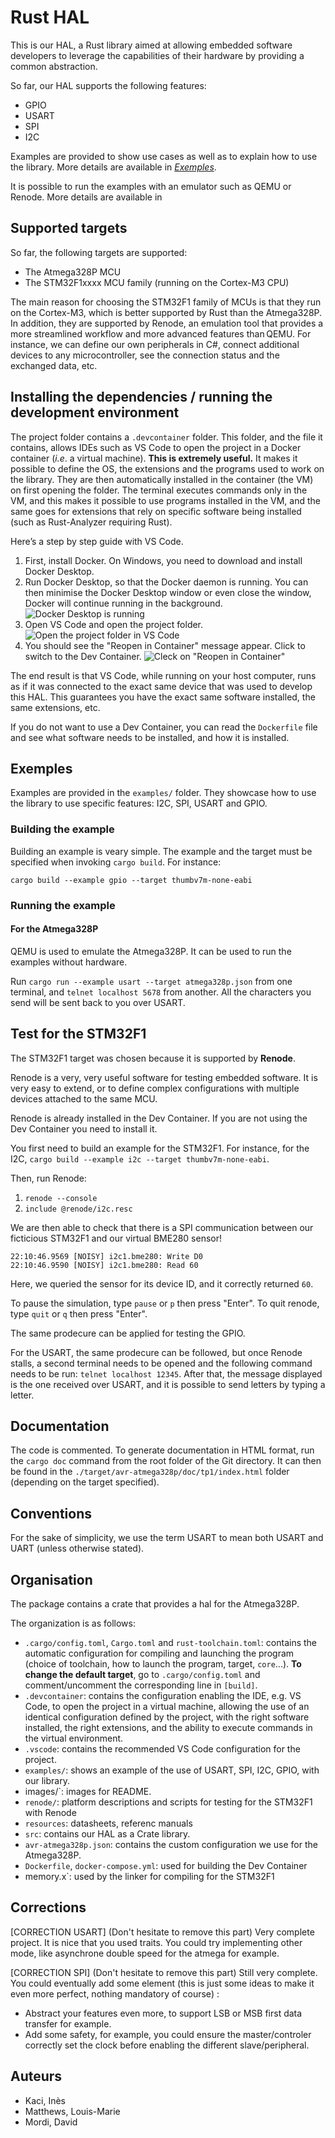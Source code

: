 # Rust HAL

This is our HAL, a Rust library aimed at allowing embedded software developers to leverage the capabilities of their hardware by providing a common abstraction.

So far, our HAL supports the following features:

 - GPIO
 - USART
 - SPI
 - I2C

Examples are provided to show use cases as well as to explain how to use the library. More details are available in [*Exemples*](#exemples).

It is possible to run the examples with an emulator such as QEMU or Renode. More details are available in 

## Supported targets

So far, the following targets are supported:

 - The Atmega328P MCU
 - The STM32F1xxxx MCU family (running on the Cortex-M3 CPU)

The main reason for choosing the STM32F1 family of MCUs is that they run on the Cortex-M3, which is better supported by Rust than the Atmega328P. In addition, they are supported by Renode, an emulation tool that provides a more streamlined workflow and more advanced features than QEMU. For instance, we can define our own peripherals in C#, connect additional devices to any microcontroller, see the connection status and the exchanged data, etc.

## Installing the dependencies / running the development environment

The project folder contains a `.devcontainer` folder. This folder, and the file it contains, allows IDEs such as VS Code to open the project in a Docker container (*i.e*. a virtual machine). **This is extremely useful.** It makes it possible to define the OS, the extensions and the programs used to work on the library. They are then automatically installed in the container (the VM) on first opening the folder. The terminal executes commands only in the VM, and this makes it possible to use programs installed in the VM, and the same goes for extensions that rely on specific software being installed (such as Rust-Analyzer requiring Rust).

Here’s a step by step guide with VS Code.

1. First, install Docker. On Windows, you need to download and install Docker Desktop.
2. Run Docker Desktop, so that the Docker daemon is running. You can then minimise the Docker Desktop window or even close the window, Docker will continue running in the background.
![Docker Desktop is running](images/docker_compose.png)
3. Open VS Code and open the project folder.
![Open the project folder in VS Code](images/open_folder.png)
4. You should see the "Reopen in Container" message appear. Click to switch to the Dev Container.
![Cleck on "Reopen in Container"](images/open_in_dev_container.png)

The end result is that VS Code, while running on your host computer, runs as if it was connected to the exact same device that was used to develop this HAL. This guarantees you have the exact same software installed, the same extensions, etc.

If you do not want to use a Dev Container, you can read the `Dockerfile` file and see what software needs to be installed, and how it is installed.

## Exemples

Examples are provided in the `examples/` folder. They showcase how to use the library to use specific features: I2C, SPI, USART and GPIO.

### Building the example

Building an example is veary simple. The example and the target must be specified when invoking `cargo build`. For instance:

    cargo build --example gpio --target thumbv7m-none-eabi

### Running the example

#### For the Atmega328P

QEMU is used to emulate the Atmega328P. It can be used to run the examples without hardware.

Run `cargo run --example usart --target atmega328p.json` from one terminal, and `telnet localhost 5678` from another. All the characters you send will be sent back to you over USART.

## Test for the STM32F1

The STM32F1 target was chosen because it is supported by **Renode**.

Renode is a very, very useful software for testing embedded software. It is very easy to extend, or to define complex configurations with multiple devices attached to the same MCU.

Renode is already installed in the Dev Container. If you are not using the Dev Container you need to install it.

You first need to build an example for the STM32F1. For instance, for the I2C, `cargo build --example i2c --target thumbv7m-none-eabi`.

Then, run Renode:

1. `renode --console`
2. `include @renode/i2c.resc`

We are then able to check that there is a SPI communication between our ficticious STM32F1 and our virtual BME280 sensor!

    22:10:46.9569 [NOISY] i2c1.bme280: Write D0
    22:10:46.9590 [NOISY] i2c1.bme280: Read 60

Here, we queried the sensor for its device ID, and it correctly returned `60`.

To pause the simulation, type `pause` or `p` then press "Enter". To quit renode, type `quit` or `q` then press "Enter".

The same prodecure can be applied for testing the GPIO.

For the USART, the same prodecure can be followed, but once Renode stalls, a second terminal needs to be opened and the following command needs to be run: `telnet localhost 12345`. After that, the message displayed is the one received over USART, and it is possible to send letters by typing a letter.

## Documentation

The code is commented. To generate documentation in HTML format, run the `cargo doc` command from the root folder of the Git directory.
It can then be found in the `./target/avr-atmega328p/doc/tp1/index.html` folder (depending on the target specified).

## Conventions

For the sake of simplicity, we use the term USART to mean both USART and UART (unless otherwise stated).

## Organisation

The package contains a crate that provides a hal for the Atmega328P.

The organization is as follows:

 - `.cargo/config.toml`, `Cargo.toml` and `rust-toolchain.toml`: contains the automatic configuration for compiling and launching the program (choice of toolchain, how to launch the program, target, `core`...). **To change the default target**, go to `.cargo/config.toml` and comment/uncomment the corresponding line in `[build]`.
 - `.devcontainer`: contains the configuration enabling the IDE, e.g. VS Code, to open the project in a virtual machine, allowing the use of an identical configuration defined by the project, with the right software installed, the right extensions, and the ability to execute commands in the virtual environment.
 - `.vscode`: contains the recommended VS Code configuration for the project.
 - `examples/`: shows an example of the use of USART, SPI, I2C, GPIO, with our library.
 - images/`: images for README.
 - `renode/`: platform descriptions and scripts for testing for the STM32F1 with Renode
 - `resources`: datasheets, referenc manuals
 - `src`: contains our HAL as a Crate library.
 - `avr-atmega328p.json`: contains the custom configuration we use for the Atmega328P.
 - `Dockerfile`, `docker-compose.yml`: used for building the Dev Container
 - memory.x`: used by the linker for compiling for the STM32F1

## Corrections

[CORRECTION USART] (Don't hesitate to remove this part)
Very complete project. It is nice that you used traits.
You could try implementing other mode, like asynchrone double speed for the atmega for example.

[CORRECTION SPI] (Don't hesitate to remove this part)
Still very complete. 
You could eventually add some element (this is just some ideas to make it even more perfect, nothing mandatory of course) :
- Abstract your features even more, to support LSB or MSB first data transfer for example.
- Add some safety, for example, you could ensure the master/controler correctly set the clock before enabling the different slave/peripheral.

## Auteurs

- Kaci, Inès
- Matthews, Louis-Marie
- Mordi, David